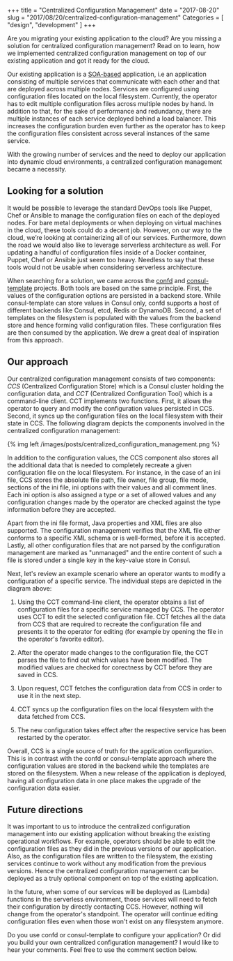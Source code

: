 +++
title = "Centralized Configuration Management"
date = "2017-08-20"
slug = "2017/08/20/centralized-configuration-management"
Categories = [ "design", "development" ]
+++

Are you migrating your existing application to the cloud? Are you missing a solution for centralized configuration management? Read on to learn, how we implemented centralized configuration management on top of our existing application and got it ready for the cloud.

<!--more-->

Our existing application is a [SOA-based](https://en.wikipedia.org/wiki/Service-oriented_architecture) application, i.e an application consisting of multiple services that communicate with each other and that are deployed across multiple nodes. Services are configured using configuration files located on the local filesystem. Currently, the operator has to edit multiple configuration files across multiple nodes by hand. In addition to that, for the sake of performance and redundancy, there are multiple instances of each service deployed behind a load balancer. This increases the configuration burden even further as the operator has to keep the configuration files consistent across several instances of the same service.

With the growing number of services and the need to deploy our application into dynamic cloud environments, a centralized configuration management became a necessity.

## Looking for a solution

It would be possible to leverage the standard DevOps tools like Puppet, Chef or Ansible to manage the configuration files on each of the deployed nodes. For bare metal deployments or when deploying on virtual machines in the cloud, these tools could do a decent job. However, on our way to the cloud, we’re looking at containerizing all of our services. Furthermore, down the road we would also like to leverage serverless architecture as well. For updating a handful of configuration files inside of a Docker container, Puppet, Chef or Ansible just seem too heavy. Needless to say that these tools would not be usable when considering serverless architecture.

When searching for a solution, we came across the [confd](https://github.com/kelseyhightower/confd) and [consul-template](https://github.com/hashicorp/consul-template) projects. Both tools are based on the same principle. First, the values of the configuration options are persisted in a backend store. While consul-template can store values in Consul only, confd supports a host of different backends like Consul, etcd, Redis or DynamoDB. Second, a set of templates on the filesystem is populated with the values from the backend store and hence forming valid configuration files. These configuration files are then consumed by the application. We drew a great deal of inspiration from this approach.

## Our approach

Our centralized configuration management consists of two components: *CCS* (Centralized Configuration Store) which is a Consul cluster holding the configuration data, and *CCT* (Centralized Configuration Tool) which is a command-line client. CCT implements two functions. First, it allows the operator to query and modify the configuration values persisted in CCS. Second, it syncs up the configuration files on the local filesystem with their state in CCS. The following diagram depicts the components involved in the centralized configuration management:

{% img left /images/posts/centralized_configuration_management.png %}

In addition to the configuration values, the CCS component also stores all the additional data that is needed to completely recreate a given configuration file on the local filesystem. For instance, in the case of an ini file, CCS stores the absolute file path, file owner, file group, file mode, sections of the ini file, ini options with their values and all comment lines. Each ini option is also assigned a type or a set of allowed values and any configuration changes made by the operator are checked against the type information before they are accepted.

Apart from the ini file format, Java properties and XML files are also supported. The configuration management verifies that the XML file either conforms to a specific XML schema or is well-formed, before it is accepted. Lastly, all other configuration files that are not parsed by the configuration management are marked as "unmanaged" and the entire content of such a file is stored under a single key in the key-value store in Consul.

Next, let's review an example scenario where an operator wants to modify a configuration of a specific service. The individual steps are depicted in the diagram above:

1.  Using the CCT command-line client, the operator obtains a list of configuration files for a specific service managed by CCS. The operator uses CCT to edit the selected configuration file. CCT fetches all the data from CCS that are required to recreate the configuration file and presents it to the operator for editing (for example by opening the file in the operator's favorite editor).

2.  After the operator made changes to the configuration file, the CCT parses the file to find out which values have been modified. The modified values are checked for corectness by CCT before they are saved in CCS.

3. Upon request, CCT fetches the configuration data from CCS in order to use it in the next step.

4. CCT syncs up the configuration files on the local filesystem with the data fetched from CCS.

5. The new configuration takes effect after the respective service has been restarted by the operator.

Overall, CCS is a single source of truth for the application configuration. This is in contrast with the confd or consul-template approach where the configuration values are stored in the backend while the templates are stored on the filesystem. When a new release of the application is deployed, having all configuration data in one place makes the upgrade of the configuration data easier.

## Future directions

It was important to us to introduce the centralized configuration management into our existing application without breaking the existing operational workflows. For example, operators should be able to edit the configuration files as they did in the previous versions of our application. Also, as the configuration files are written to the filesystem, the existing services continue to work without any modification from the previous versions. Hence the centralized configuration management can be deployed as a truly optional component on top of the existing application.

In the future, when some of our services will be deployed as (Lambda) functions in the serverless environment, those services will need to fetch their configuration by directly contacting CCS. However, nothing will change from the operator's standpoint. The operator will continue editing configuration files even when those won't exist on any filesystem anymore.

Do you use confd or consul-template to configure your application? Or did you build your own centralized configuration management? I would like to hear your comments. Feel free to use the comment section below.
